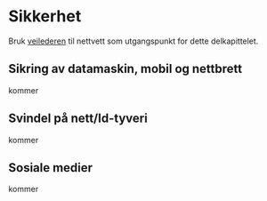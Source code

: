 # Sikkerhet


Bruk [veilederen](https://nettvett.no/veiledninger/) til nettvett som utgangspunkt for dette delkapittelet.

## Sikring av datamaskin, mobil og nettbrett
kommer

## Svindel på nett/Id-tyveri
kommer

## Sosiale medier
kommer

